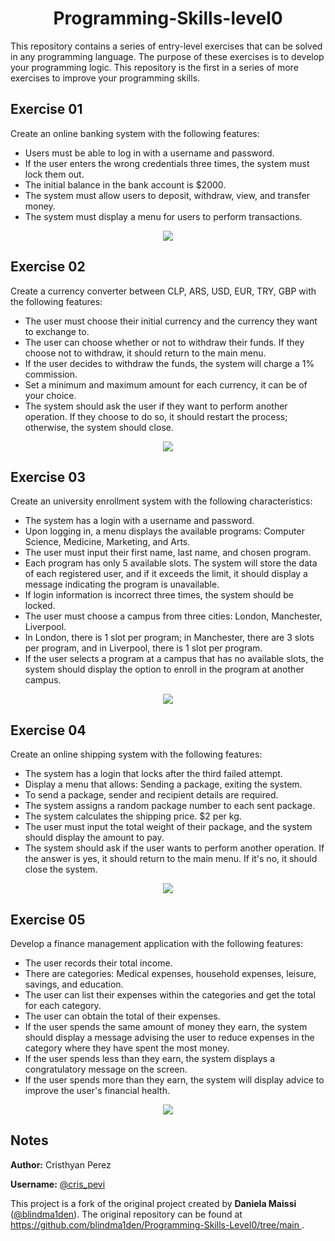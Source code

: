 <h1 align="center">Programming-Skills-level0</h1>

This repository contains a series of entry-level exercises that can be solved in any programming language. The purpose of these exercises is to develop your programming logic. This repository is the first in a series of more exercises to improve your programming skills.

<section>
  <h2>Exercise 01</h2>
  <p>
    Create an online banking system with the following features:
    <ul>
      <li>Users must be able to log in with a username and password.</li>
      <li>If the user enters the wrong credentials three times, the system must lock them out.</li>
      <li>The initial balance in the bank account is $2000.</li>
      <li>The system must allow users to deposit, withdraw, view, and transfer money.</li>
      <li>The system must display a menu for users to perform transactions.</li>
    </ul>
  <p align="center">
    <img src="https://github.com/CristhyanPerez/Programming-Skills-Level0/assets/93043890/aded5f06-3cc1-45b3-be28-9b2dd6d60c3e">
  </p>
</section>

<section>
  <h2>Exercise 02</h2>
  <p>
    Create a currency converter between CLP, ARS, USD, EUR, TRY, GBP with the following features:
    <ul>
      <li>The user must choose their initial currency and the currency they want to exchange to.</li>
      <li>The user can choose whether or not to withdraw their funds. If they choose not to withdraw, it should return to the main menu.</li>
      <li>If the user decides to withdraw the funds, the system will charge a 1% commission.</li>
      <li>Set a minimum and maximum amount for each currency, it can be of your choice.</li>
      <li>The system should ask the user if they want to perform another operation. If they choose to do so, it should restart the process; otherwise, the system should close.</li>
    </ul>
  <p align="center">
    <img src="https://github.com/CristhyanPerez/Programming-Skills-Level0/assets/93043890/075aa87a-4fc6-42ba-ad08-0176193b6bee">
  </p>
</section>

<section>
  <h2>Exercise 03</h2>
  <p>
    Create an university enrollment system with the following characteristics:
    <ul>
      <li>The system has a login with a username and password.</li>
      <li>Upon logging in, a menu displays the available programs: Computer Science, Medicine, Marketing, and Arts.</li>
      <li>The user must input their first name, last name, and chosen program.</li>
      <li>Each program has only 5 available slots. The system will store the data of each registered user, and if it exceeds the limit, it should display a message indicating the program is unavailable.</li>
      <li>If login information is incorrect three times, the system should be locked.</li>
      <li>The user must choose a campus from three cities: London, Manchester, Liverpool.</li>
      <li>In London, there is 1 slot per program; in Manchester, there are 3 slots per program, and in Liverpool, there is 1 slot per program.</li>
      <li>If the user selects a program at a campus that has no available slots, the system should display the option to enroll in the program at another campus.</li>
    </ul>  
  <p align="center">
    <img src="https://github.com/CristhyanPerez/Programming-Skills-Level0/assets/93043890/106f6de5-2bf6-45a2-abdf-0b249b1942e1">
  </p>
</section>

<section>
  <h2>Exercise 04</h2>
  <p>
    Create an online shipping system with the following features:
    <ul>
      <li>The system has a login that locks after the third failed attempt.</li>
      <li>Display a menu that allows: Sending a package, exiting the system.</li>
      <li>To send a package, sender and recipient details are required.</li>
      <li>The system assigns a random package number to each sent package.</li>
      <li>The system calculates the shipping price. $2 per kg.</li>
      <li>The user must input the total weight of their package, and the system should display the amount to pay.</li>
      <li>The system should ask if the user wants to perform another operation. If the answer is yes, it should return to the main menu. If it's no, it should close the system.</li>
    </ul>  
  <p align="center">
    <img src="https://github.com/CristhyanPerez/Programming-Skills-Level0/assets/93043890/3b4797b0-0eac-4721-940d-c96087e6081f">
  </p>
</section>

<section>
  <h2>Exercise 05</h2>
  <p>
    Develop a finance management application with the following features:
    <ul>
      <li>The user records their total income.</li>
      <li>There are categories: Medical expenses, household expenses, leisure, savings, and education.</li>
      <li>The user can list their expenses within the categories and get the total for each category.</li>
      <li>The user can obtain the total of their expenses.</li>
      <li>If the user spends the same amount of money they earn, the system should display a message advising the user to reduce expenses in the category where they have spent the most money.</li>
      <li>If the user spends less than they earn, the system displays a congratulatory message on the screen.</li>
      <li>If the user spends more than they earn, the system will display advice to improve the user's financial health.</li>
    </ul>  
  <p align="center">
    <img src="https://github.com/CristhyanPerez/Programming-Skills-Level0/assets/93043890/87993ce2-e091-4e49-9bc2-c22bb5fe40ad">
  </p>
</section>

<section>
  <h2>Notes</h2>
  <div>
    <p><strong>Author:</strong> Cristhyan Perez</p>
    <p><strong>Username:</strong> <a href="https://github.com/CristhyanPerez" target="_blank">@cris_pevi</a></p>
    <p>
      This project is a fork of the original project created by <strong>Daniela Maissi</strong>
      (<a href="https://github.com/blindma1den" target="_blank">@blindma1den</a>).
      The original repository can be found at 
      <a href="https://github.com/blindma1den/Programming-Skills-Level0/tree/main" target="_blank">
        https://github.com/blindma1den/Programming-Skills-Level0/tree/main
      </a>.
    </p>
  </div>
</section>
